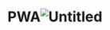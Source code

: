 # PWA![Untitled](https://user-images.githubusercontent.com/59108508/202867946-110ab2b9-49ed-4871-8288-5fd3f6bf3c0b.png)
